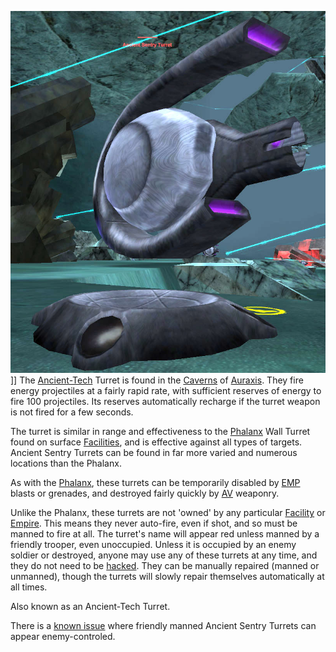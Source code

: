 ![](../images/AT_Turret.jpg "fig:AT_Turret.jpg")\]\] The
[Ancient-Tech](../terminology/Ancient_Technology.md) Turret is found in the
[Caverns](../locations/Caverns.md) of [Auraxis](../locations/Auraxis.md). They
fire energy projectiles at a fairly rapid rate, with sufficient reserves of
energy to fire 100 projectiles. Its reserves automatically recharge if the
turret weapon is not fired for a few seconds.

The turret is similar in range and effectiveness to the [Phalanx](Phalanx.md)
Wall Turret found on surface [Facilities](../locations/Facilities.md), and is
effective against all types of targets. Ancient Sentry Turrets can be found in
far more varied and numerous locations than the Phalanx.

As with the [Phalanx](Phalanx.md), these turrets can be temporarily disabled by
[EMP](../commands/EMP.md) blasts or grenades, and destroyed fairly quickly by
[AV](../certifications/Anti-Vehicular.md) weaponry.

Unlike the Phalanx, these turrets are not 'owned' by any particular
[Facility](../locations/Facilities.md) or [Empire](../terminology/Empire.md).
This means they never auto-fire, even if shot, and so must be manned to fire at
all. The turret's name will appear red unless manned by a friendly trooper, even
unoccupied. Unless it is occupied by an enemy soldier or destroyed, anyone may
use any of these turrets at any time, and they do not need to be
[hacked](../terminology/Hack.md). They can be manually repaired (manned or
unmanned), though the turrets will slowly repair themselves automatically at all
times.

Also known as an Ancient-Tech Turret.

There is a [known issue](../etc/Known_Issues.md) where friendly manned Ancient
Sentry Turrets can appear enemy-controled.

